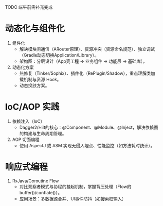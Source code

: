 
TODO 端午前需补充完成

# 动态化与组件化

1. 组件化
   - 解决模块间通信（ARouter原理）、资源冲突（资源命名规范）、独立调试（Gradle动态切换Application/Library）。
   - 架构图：分层设计（App壳工程 → 业务组件 → 功能层 → 基础库）。
2. 动态化方案
   - 热修复（Tinker/Sophix）、插件化（RePlugin/Shadow），重点理解类加载机制与资源 Hook。
   - 动态换肤方案。

#  IoC/AOP 实践

1. 依赖注入（IoC）
   - Dagger2/Hilt的核心：@Component、@Module、@Inject，解决依赖图的构建与生命周期管理。
2. AOP 切面编程
   - 使用 AspectJ 或 ASM 实现无侵入埋点、性能监控（如方法耗时统计）。

# 响应式编程

1. RxJava/Coroutine Flow
   - 对比观察者模式与协程的挂起机制，掌握背压处理（Flow的buffer()/conflate()）。
   - 应用场景：多数据源合并、UI事件防抖（如搜索框输入）
